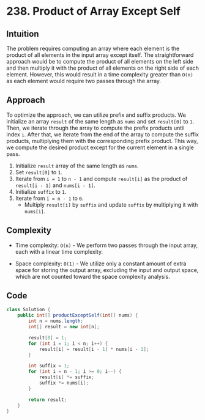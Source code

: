 # 238. Product of Array Except Self

## Intuition

The problem requires computing an array where each element is the product of all elements in the input array except itself. The straightforward approach would be to compute the product of all elements on the left side and then multiply it with the product of all elements on the right side of each element. However, this would result in a time complexity greater than `O(n)` as each element would require two passes through the array.

## Approach

To optimize the approach, we can utilize prefix and suffix products. We initialize an array `result` of the same length as `nums` and set `result[0]` to `1`. Then, we iterate through the array to compute the prefix products until index `i`. After that, we iterate from the end of the array to compute the suffix products, multiplying them with the corresponding prefix product. This way, we compute the desired product except for the current element in a single pass.

1. Initialize `result` array of the same length as `nums`.
2. Set `result[0]` to `1`.
3. Iterate from `i = 1` to `n - 1` and compute `result[i]` as the product of `result[i - 1]` and `nums[i - 1]`.
4. Initialize `suffix` to `1`.
5. Iterate from `i = n - 1` to `0`.
   - Multiply `result[i]` by `suffix` and update `suffix` by multiplying it with `nums[i]`.

## Complexity

- Time complexity: `O(n)` - We perform two passes through the input array, each with a linear time complexity.

- Space complexity: `O(1)` - We utilize only a constant amount of extra space for storing the output array, excluding the input and output space, which are not counted toward the space complexity analysis.

## Code

```java
class Solution {
    public int[] productExceptSelf(int[] nums) {
        int n = nums.length;
        int[] result = new int[n];

        result[0] = 1;
        for (int i = 1; i < n; i++) {
            result[i] = result[i - 1] * nums[i - 1];
        }

        int suffix = 1;
        for (int i = n - 1; i >= 0; i--) {
            result[i] *= suffix;
            suffix *= nums[i];
        }

        return result;
    }
}
```
